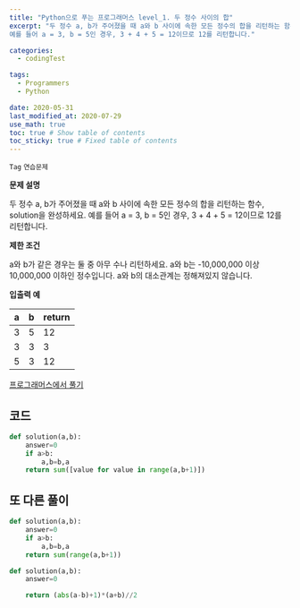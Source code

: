 ```yaml
---
title: "Python으로 푸는 프로그래머스 level_1. 두 정수 사이의 합"
excerpt: "두 정수 a, b가 주어졌을 때 a와 b 사이에 속한 모든 정수의 합을 리턴하는 함수, solution을 완성하세요.
예를 들어 a = 3, b = 5인 경우, 3 + 4 + 5 = 12이므로 12를 리턴합니다."

categories:
  - codingTest

tags:
  - Programmers
  - Python

date: 2020-05-31
last_modified_at: 2020-07-29
use_math: true
toc: true # Show table of contents
toc_sticky: true # Fixed table of contents
---
```

`Tag` `연습문제`<br>

**문제 설명**

두 정수 a, b가 주어졌을 때 a와 b 사이에 속한 모든 정수의 합을 리턴하는 함수, solution을 완성하세요.
예를 들어 a = 3, b = 5인 경우, 3 + 4 + 5 = 12이므로 12를 리턴합니다.

**제한 조건**

a와 b가 같은 경우는 둘 중 아무 수나 리턴하세요.
a와 b는 -10,000,000 이상 10,000,000 이하인 정수입니다.
a와 b의 대소관계는 정해져있지 않습니다.

**입출력 예**

a|b|return
---|---|---
3|	5|	12
3	|3	|3
5	|3|	12

[프로그래머스에서 풀기](https://programmers.co.kr/learn/courses/30/lessons/12912)

## 코드
```python
def solution(a,b):
    answer=0
    if a>b:
        a,b=b,a
    return sum([value for value in range(a,b+1)])
```

## 또 다른 풀이
```python
def solution(a,b):
    answer=0
    if a>b:
        a,b=b,a
    return sum(range(a,b+1))
```

```python
def solution(a,b):
    answer=0

    return (abs(a-b)+1)*(a+b)//2
```
